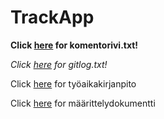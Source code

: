 # TrackApp
**Click [here](https://github.com/maizzuu/ot-harjoitustyo/blob/master/laskarit/viikko1/komentorivi.txt) for komentorivi.txt!**  
  
*Click [here](https://github.com/maizzuu/ot-harjoitustyo/blob/master/laskarit/viikko1/gitlog.txt) for gitlog.txt!*  
  
Click [here](https://github.com/maizzuu/ot-harjoitustyo/blob/master/time_management.md) for työaikakirjanpito  
  
Click [here](https://github.com/maizzuu/ot-harjoitustyo/blob/master/dokumentaatio/requirements_specification.md) for määrittelydokumentti
